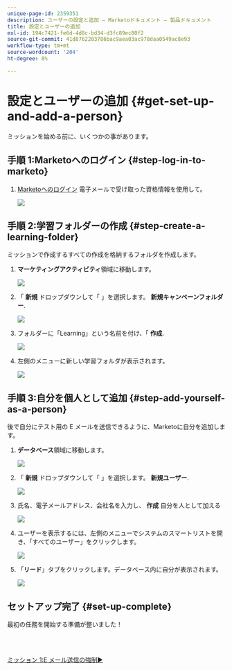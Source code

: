```yaml
---
unique-page-id: 2359351
description: ユーザーの設定と追加 — Marketoドキュメント — 製品ドキュメント
title: 設定とユーザーの追加
exl-id: 194c7421-fe6d-4d8c-bd34-d3fc89ec80f2
source-git-commit: 41d8762203786bac9aea03ac978daa0549ac8e93
workflow-type: tm+mt
source-wordcount: '204'
ht-degree: 8%

---
```


# 設定とユーザーの追加 {#get-set-up-and-add-a-person}

ミッションを始める前に、いくつかの事があります。

## 手順 1:Marketoへのログイン {#step-log-in-to-marketo}

1. [Marketoへのログイン](https://app.marketo.com) 電子メールで受け取った資格情報を使用して。

   ![](assets/one.png)

## 手順 2:学習フォルダーの作成 {#step-create-a-learning-folder}

ミッションで作成するすべての作成を格納するフォルダを作成します。

1. **マーケティングアクティビティ**&#x200B;領域に移動します。

   ![](assets/two.png)

1. 「 **新規** ドロップダウンして「 」を選択します。 **新規キャンペーンフォルダー**.

   ![](assets/image2014-9-24-10-3a53-3a38.png)

1. フォルダーに「Learning」という名前を付け、「 **作成**.

   ![](assets/image2014-9-24-10-3a53-3a55.png)

1. 左側のメニューに新しい学習フォルダが表示されます。

   ![](assets/image2014-9-24-10-3a54-3a9.png)

## 手順 3:自分を個人として追加 {#step-add-yourself-as-a-person}

後で自分にテスト用の E メールを送信できるように、Marketoに自分を追加します。

1. **データベース**&#x200B;領域に移動します。

   ![](assets/db.png)

1. 「 **新規** ドロップダウンして「 」を選択します。 **新規ユーザー**.

   ![](assets/seven.png)

1. 氏名、電子メールアドレス、会社名を入力し、 **作成** 自分を人として加える

   ![](assets/eight.png)

1. ユーザーを表示するには、左側のメニューでシステムのスマートリストを開き、「すべてのユーザー」をクリックします。

   ![](assets/nine.png)

1. 「**リード**」タブをクリックします。データベース内に自分が表示されます。

   ![](assets/ten.png)

## セットアップ完了 {#set-up-complete}

最初の任務を開始する準備が整いました！

<br> 

[ミッション 1:E メール送信の強制►](/help/marketo/getting-started/quick-wins/send-an-email.md)
